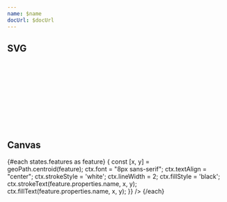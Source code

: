 ```yaml
---
name: $name
docUrl: $docUrl
---
```


<script lang="ts">
	import { index } from 'd3-array';
	import { geoAlbersUsa } from 'd3-geo';
	import { feature } from 'topojson-client';

	import Preview from '$lib/docs/Preview.svelte';
	import Chart, { Canvas, Svg } from '$lib/components/Chart.svelte';
	import GeoPath from '$lib/components/GeoPath.svelte';
	import GeoPoint from '$lib/components/GeoPoint.svelte';
	import Text from '$lib/components/Text.svelte';

	import geojson from '../_data/geo/us-states-topojson.js';
	import capitals from '../_data/geo/us-state-capitals.csv';

	const states = feature(geojson, geojson.objects.collection);
</script>

## SVG

<Preview>
	<div class="h-[600px]">
		<Chart
			geo={{
				projection: geoAlbersUsa,
				geojson: states,
			}}
		>
			<Svg>
				<g class="states">
					{#each states.features as feature}
						<GeoPath geojson={feature} class="fill-gray-200 stroke-white hover:fill-gray-300" />
					{/each}
				</g>
				<g class="labels pointer-events-none">
					{#each states.features as feature}
						<GeoPath geojson={feature} let:geoPath>
							{@const [x,y] = geoPath.centroid(feature)}
							<Text {x} {y} value={feature.properties.name} textAnchor="middle" verticalAnchor="middle" class="text-[8px] stroke-white [stroke-width:2px]" />
						</GeoPath>
					{/each}
				</g>
			</Svg>
		</Chart>
	</div>
</Preview>

## Canvas

<Preview>
	<div class="h-[600px]">
		<Chart
			geo={{
				projection: geoAlbersUsa,
				geojson: states,
			}}
		>
			<Canvas>
				<GeoPath geojson={states} fill="#e5e7eb" stroke="white" />
			</Canvas>
			{#each states.features as feature}
				<Canvas>
					<GeoPath geojson={feature} render={(ctx, { geoPath }) => {
							const [x, y] = geoPath.centroid(feature);
							ctx.font = "8px sans-serif";
							ctx.textAlign = "center";
							ctx.strokeStyle = 'white';
							ctx.lineWidth = 2;
							ctx.fillStyle = 'black';
							ctx.strokeText(feature.properties.name, x, y);
							ctx.fillText(feature.properties.name, x, y);
						}}
					/>
				</Canvas>
			{/each}
		</Chart>
	</div>
</Preview>
